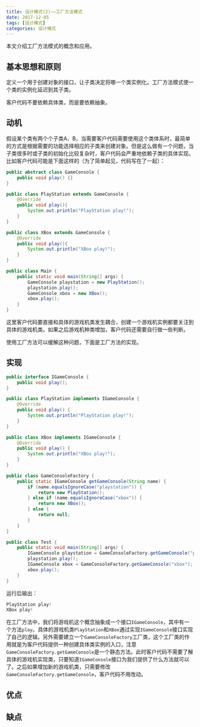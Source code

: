 ```yaml
---
title: 设计模式(2)——工厂方法模式
date: 2017-12-05
tags: [设计模式]
categories: 设计模式
---
```


本文介绍工厂方法模式的概念和应用。

<!--more-->

## 基本思想和原则

定义一个用于创建对象的接口，让子类决定将哪一个类实例化。工厂方法模式使一个类的实例化延迟到其子类。

客户代码不要依赖具体类，而是要依赖抽象。

## 动机

假设某个类有两个个子类A、B，当需要客户代码需要使用这个类体系时，最简单的方式是根据需要的功能选择相应的子类来创建对象。但是这么做有一个问题，当子类很多时或子类的初始化比较复杂时，客户代码会严重地依赖子类的具体实现。比如客户代码可能是下面这样的（为了简单起见，代码写在了一起）：

```Java
public abstract class GameConsole {
    public void play() {}
}

public class PlayStation extends GameConsole {
    @Override
    public void play(){
        System.out.println("PlayStation play!");
    }
}

public class XBox extends GameConsole {
    @Override
    public void play(){
        System.out.println("XBox play!");
    }
}

public class Main {
    public static void main(String[] args) {
        GameConsole playstation = new PlayStation();
        playstation.play();
        GameConsole xbox = new XBox();
        xbox.play();
    }
}
```

这里客户代码要直接和具体的游戏机类发生耦合，创建一个游戏机实例都要关注到具体的游戏机类。如果之后游戏机种类增加，客户代码还需要自行做一些判断。

使用工厂方法可以缓解这种问题，下面是工厂方法的实现。

## 实现

```Java
public interface IGameConsole {
    public void play();
}

public class PlayStation implements IGameConsole {
    @Override
    public void play() {
        System.out.println("PlayStation play!");
    }
}

public class XBox implements IGameConsole {
    @Override
    public void play() {
        System.out.println("XBox play!");
    }
}

public class GameConsoleFactory {
    public static IGameConsole getGameConsole(String name) {
        if (name.equalsIgnoreCase("playstation")) {
            return new PlayStation();
        } else if (name.equalsIgnoreCase("xbox")) {
            return new XBox();
        } else {
            return null;
        }
    }
}

public class Test {
    public static void main(String[] args) {
        IGameConsole playstation = GameConsoleFactory.getGameConsole("playstation");
        playstation.play();
        IGameConsole xbox = GameConsoleFactory.getGameConsole("xbox");
        xbox.play();
    }
}
```

运行后输出：

```Java
PlayStation play!
XBox play!
```

在工厂方法中，我们将游戏机这个概念抽象成一个接口`IGameConsole`，其中有一个方法`play`。具体的游戏机类`PlayStation`和`XBox`通过实现`IGameConsole`接口实现了自己的逻辑。另外需要建立一个`GameConsoleFactory`工厂类，这个工厂类的作用就是为客户代码提供一种创建具体类实例的入口，注意`GameConsoleFactory.getGameConsole`是一个静态方法。此时客户代码不需要了解具体的游戏机实现类，只要知道`IGameConsole`接口为我们提供了什么方法就可以了。之后如果增加新的游戏机类，只需要修改`GameConsoleFactory.getGameConsole`，客户代码不用改动。

## 优点

## 缺点
